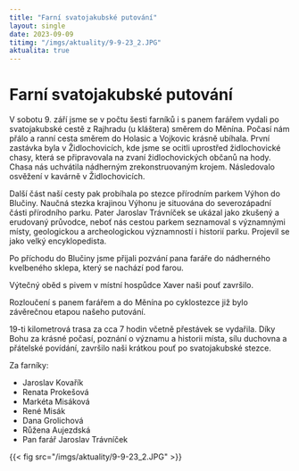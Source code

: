 ```yaml
---
title: "Farní svatojakubské putování"
layout: single
date: 2023-09-09
titimg: "/imgs/aktuality/9-9-23_2.JPG"
aktualita: true
---
```

# Farní svatojakubské putování

V sobotu 9. září jsme se v počtu šesti farníků i s panem farářem vydali po svatojakubské cestě z Rajhradu (u kláštera) směrem do Měnína. Počasí nám přálo a ranní cesta směrem do Holasic a Vojkovic krásně ubíhala. První zastávka byla v Židlochovicích, kde jsme se ocitli uprostřed židlochovické chasy, která se připravovala na zvaní židlochovických občanů na hody. Chasa nás uchvátila nádherným zrekonstruovaným krojem. Následovalo osvěžení v kavárně v Židlochovicích.

Další část naší cesty pak probíhala po stezce přírodním parkem Výhon do Blučiny. Naučná stezka krajinou Výhonu je situována do severozápadní části přírodního parku. Pater Jaroslav Trávníček se ukázal jako zkušený a erudovaný průvodce, neboť nás cestou parkem seznamoval s významnými místy, geologickou a archeologickou významností i historií parku. Projevil se jako velký encyklopedista.

Po příchodu do Blučiny jsme přijali pozvání pana faráře do nádherného kvelbeného sklepa, který se nachází pod farou.

Výtečný oběd s pivem v místní hospůdce Xaver naši pouť završilo.

Rozloučení s panem farářem a do Měnína po cyklostezce již bylo závěrečnou etapou našeho putování.

19-ti kilometrová trasa za cca 7 hodin včetně přestávek se vydařila. Díky Bohu za krásné počasí, poznání o významu a historii místa, sílu duchovna a přátelské povídání, završilo naši krátkou pouť po svatojakubské stezce.

Za farníky:
- Jaroslav Kovařík
- Renata Prokešová
- Markéta Misáková
- René Misák
- Dana Grolichová
- Růžena Aujezdská
- Pan farář Jaroslav Trávníček

{{< fig src="/imgs/aktuality/9-9-23_2.JPG" >}}